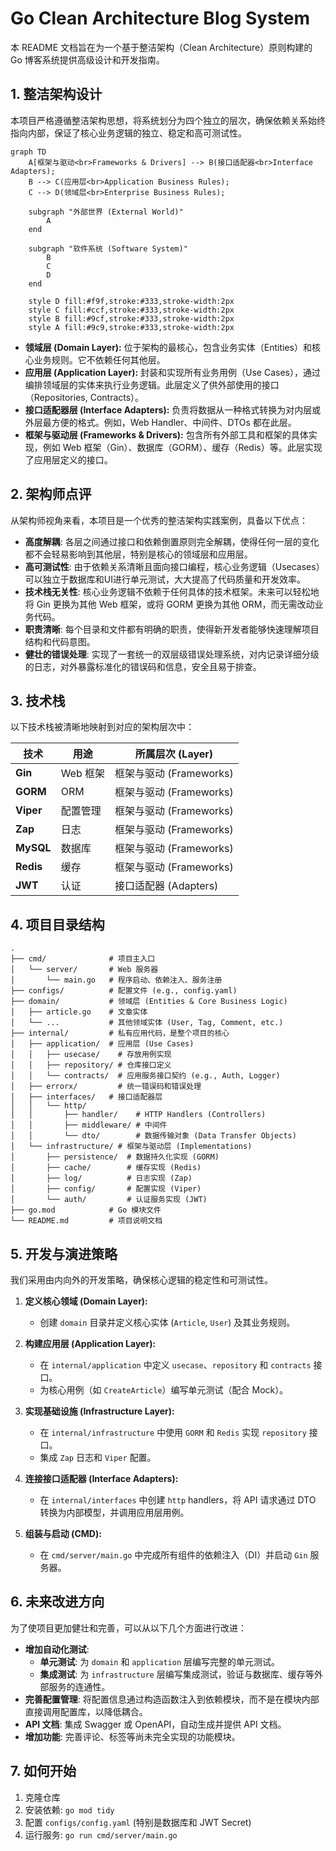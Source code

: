# Go Clean Architecture Blog System

本 README 文档旨在为一个基于整洁架构（Clean Architecture）原则构建的 Go 博客系统提供高级设计和开发指南。

## 1. 整洁架构设计

本项目严格遵循整洁架构思想，将系统划分为四个独立的层次，确保依赖关系始终指向内部，保证了核心业务逻辑的独立、稳定和高可测试性。

```mermaid
graph TD
    A[框架与驱动<br>Frameworks & Drivers] --> B(接口适配器<br>Interface Adapters);
    B --> C(应用层<br>Application Business Rules);
    C --> D(领域层<br>Enterprise Business Rules);

    subgraph "外部世界 (External World)"
        A
    end

    subgraph "软件系统 (Software System)"
        B
        C
        D
    end

    style D fill:#f9f,stroke:#333,stroke-width:2px
    style C fill:#ccf,stroke:#333,stroke-width:2px
    style B fill:#9cf,stroke:#333,stroke-width:2px
    style A fill:#9c9,stroke:#333,stroke-width:2px

```

*   **领域层 (Domain Layer):** 位于架构的最核心，包含业务实体（Entities）和核心业务规则。它不依赖任何其他层。
*   **应用层 (Application Layer):** 封装和实现所有业务用例（Use Cases），通过编排领域层的实体来执行业务逻辑。此层定义了供外部使用的接口（Repositories, Contracts）。
*   **接口适配器层 (Interface Adapters):** 负责将数据从一种格式转换为对内层或外层最方便的格式。例如，Web Handler、中间件、DTOs 都在此层。
*   **框架与驱动层 (Frameworks & Drivers):** 包含所有外部工具和框架的具体实现，例如 Web 框架（Gin）、数据库（GORM）、缓存（Redis）等。此层实现了应用层定义的接口。

## 2. 架构师点评

从架构师视角来看，本项目是一个优秀的整洁架构实践案例，具备以下优点：

*   **高度解耦**: 各层之间通过接口和依赖倒置原则完全解耦，使得任何一层的变化都不会轻易影响到其他层，特别是核心的领域层和应用层。
*   **高可测试性**: 由于依赖关系清晰且面向接口编程，核心业务逻辑（Usecases）可以独立于数据库和UI进行单元测试，大大提高了代码质量和开发效率。
*   **技术栈无关性**: 核心业务逻辑不依赖于任何具体的技术框架。未来可以轻松地将 Gin 更换为其他 Web 框架，或将 GORM 更换为其他 ORM，而无需改动业务代码。
*   **职责清晰**: 每个目录和文件都有明确的职责，使得新开发者能够快速理解项目结构和代码意图。
*   **健壮的错误处理**: 实现了一套统一的双层级错误处理系统，对内记录详细分级的日志，对外暴露标准化的错误码和信息，安全且易于排查。

## 3. 技术栈

以下技术栈被清晰地映射到对应的架构层次中：

| 技术          | 用途     | 所属层次 (Layer)           |
|---------------|----------|----------------------------|
| **Gin**       | Web 框架  | 框架与驱动 (Frameworks)    |
| **GORM**      | ORM      | 框架与驱动 (Frameworks)    |
| **Viper**     | 配置管理 | 框架与驱动 (Frameworks)    |
| **Zap**       | 日志     | 框架与驱动 (Frameworks)    |
| **MySQL**     | 数据库   | 框架与驱动 (Frameworks)    |
| **Redis**     | 缓存     | 框架与驱动 (Frameworks)    |
| **JWT**       | 认证     | 接口适配器 (Adapters)      |

## 4. 项目目录结构

```
.
├── cmd/              # 项目主入口
│   └── server/       # Web 服务器
│       └── main.go   # 程序启动、依赖注入、服务注册
├── configs/          # 配置文件 (e.g., config.yaml)
├── domain/           # 领域层 (Entities & Core Business Logic)
│   ├── article.go    # 文章实体
│   └── ...           # 其他领域实体 (User, Tag, Comment, etc.)
├── internal/         # 私有应用代码，是整个项目的核心
│   ├── application/  # 应用层 (Use Cases)
│   │   ├── usecase/    # 存放用例实现
│   │   ├── repository/ # 仓库接口定义
│   │   └── contracts/  # 应用服务接口契约 (e.g., Auth, Logger)
│   ├── errorx/         # 统一错误码和错误处理
│   ├── interfaces/   # 接口适配器层
│   │   └── http/
│   │       ├── handler/    # HTTP Handlers (Controllers)
│   │       ├── middleware/ # 中间件
│   │       └── dto/        # 数据传输对象 (Data Transfer Objects)
│   └── infrastructure/ # 框架与驱动层 (Implementations)
│       ├── persistence/  # 数据持久化实现 (GORM)
│       ├── cache/        # 缓存实现 (Redis)
│       ├── log/          # 日志实现 (Zap)
│       ├── config/       # 配置实现 (Viper)
│       └── auth/         # 认证服务实现 (JWT)
├── go.mod            # Go 模块文件
└── README.md         # 项目说明文档
```

## 5. 开发与演进策略

我们采用由内向外的开发策略，确保核心逻辑的稳定性和可测试性。

1.  **定义核心领域 (Domain Layer):**
    *   创建 `domain` 目录并定义核心实体 (`Article`, `User`) 及其业务规则。

2.  **构建应用层 (Application Layer):**
    *   在 `internal/application` 中定义 `usecase`、`repository` 和 `contracts` 接口。
    *   为核心用例（如 `CreateArticle`）编写单元测试（配合 Mock）。

3.  **实现基础设施 (Infrastructure Layer):**
    *   在 `internal/infrastructure` 中使用 `GORM` 和 `Redis` 实现 `repository` 接口。
    *   集成 `Zap` 日志和 `Viper` 配置。

4.  **连接接口适配器 (Interface Adapters):**
    *   在 `internal/interfaces` 中创建 `http` handlers，将 API 请求通过 DTO 转换为内部模型，并调用应用层用例。

5.  **组装与启动 (CMD):**
    *   在 `cmd/server/main.go` 中完成所有组件的依赖注入（DI）并启动 `Gin` 服务器。

## 6. 未来改进方向

为了使项目更加健壮和完善，可以从以下几个方面进行改进：

*   **增加自动化测试**:
    *   **单元测试**: 为 `domain` 和 `application` 层编写完整的单元测试。
    *   **集成测试**: 为 `infrastructure` 层编写集成测试，验证与数据库、缓存等外部服务的连通性。
*   **完善配置管理**: 将配置信息通过构造函数注入到依赖模块，而不是在模块内部直接调用配置库，以降低耦合。
*   **API 文档**: 集成 Swagger 或 OpenAPI，自动生成并提供 API 文档。
*   **增加功能**: 完善评论、标签等尚未完全实现的功能模块。

## 7. 如何开始

1.  克隆仓库
2.  安装依赖: `go mod tidy`
3.  配置 `configs/config.yaml` (特别是数据库和 JWT Secret)
4.  运行服务: `go run cmd/server/main.go`
